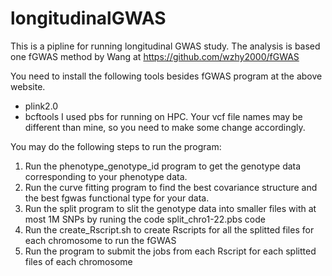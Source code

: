 # longitudinalGWAS

This is a pipline for running longitudinal GWAS study. The analysis is based one fGWAS method by Wang at https://github.com/wzhy2000/fGWAS

You need to install the following tools besides fGWAS program at the above website. 
+ plink2.0
+ bcftools
I used pbs for running on HPC.
Your vcf file names may be different than mine, so you need to make some change accordingly.

You may do the following steps to run the program:
1) Run the phenotype_genotype_id program to get the genotype data corresponding to your phenotype data.
2) Run the curve fitting program to find the best covariance structure and the best fgwas functional type for your data.
3) Run the split program to slit the genotype data into smaller files with at most 1M SNPs by runing the code split_chro1-22.pbs code
4) Run the create_Rscript.sh to create Rscripts for all the splitted files for each chromosome to run the fGWAS
5) Run the program to submit the jobs from each Rscript for each splitted files of each chromosome
